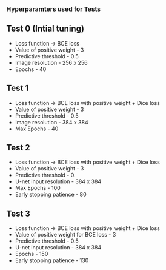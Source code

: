 ### Hyperparamters used for Tests

## Test 0 (Intial tuning)

- Loss function → BCE loss
- Value of positive weight - 3
- Predictive threshold - 0.5
- Image resolution - 256 x 256
- Epochs - 40

## Test 1
- Loss function → BCE loss with positive weight + Dice loss
- Value of positive weight - 3
- Predictive threshold - 0.5
- Image resolution - 384 x 384
- Max Epochs - 40

## Test 2
- Loss function → BCE loss with positive weight + Dice loss
- Value of positive weight - 3
- Predictive threshold - 0.
- U-net input resolution - 384 x 384
- Max Epochs - 100
- Early stopping patience - 80

## Test 3
- Loss function → BCE loss with positive weight + Dice loss
- Value of positive weight for BCE loss - 3
- Predictive threshold - 0.5
- U-net input resolution - 384 x 384
- Epochs - 150
- Early stopping patience - 130

